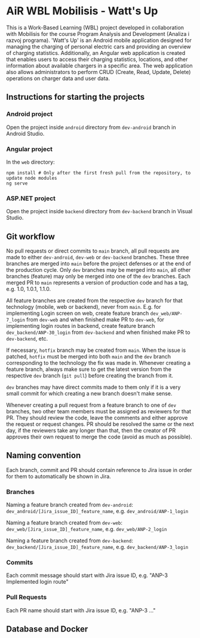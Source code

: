 # AiR WBL Mobilisis - Watt's Up

This is a Work-Based Learning (WBL) project developed in collaboration with Mobilisis for the course Program Analysis and Development (Analiza i razvoj programa). 'Watt's Up' is an Android mobile application designed for managing the charging of personal electric cars and providing an overview of charging statistics. Additionally, an Angular web application is created that enables users to access their charging statistics, locations, and other information about available chargers in a specific area. The web application also allows administrators to perform CRUD (Create, Read, Update, Delete) operations on charger data and user data.

## Instructions for starting the projects

### Android project

Open the project inside `android` directory from `dev-android` branch in Android Studio.

### Angular project

In the `web` directory:
```
npm install # Only after the first fresh pull from the repository, to update node modules
ng serve
```

### ASP.NET project

Open the project inside `backend` directory from `dev-backend` branch in Visual Studio.

## Git workflow

No pull requests or direct commits to `main` branch, all pull requests are made to either `dev-android`, `dev-web` or `dev-backend` branches. These three branches are merged into `main` before the project defenses or at the end of the production cycle. Only `dev` branches may be merged into `main`, all other branches (feature) may only be merged into one of the `dev` branches. Each merged PR to `main` represents a version of production code and has a tag, e.g. 1.0, 1.0.1, 1.1.0.

All feature branches are created from the respective `dev` branch for that technology (mobile, web or backend), never from `main`. E.g. for implementing Login screen on web, create feature branch `dev_web/ANP-7_login` from `dev-web` and when finished make PR to `dev-web`, for implementing login routes in backend, create feature branch `dev_backend/ANP-30_login` from `dev-backend` and when finished make PR to `dev-backend`, etc.

If necessary, `hotfix` branch may be created from `main`. When the issue is patched, `hotfix` must be merged into both `main` and the `dev` branch corresponding to the technology the fix was made in.
Whenever creating a feature branch, always make sure to get the latest version from the respective `dev` branch (`git pull`) before creating the branch from it.

`dev` branches may have direct commits made to them only if it is a very small commit for which creating a new branch doesn't make sense.

Whenever creating a pull request from a feature branch to one of `dev` branches, two other team members must be assigned as reviewers for that PR. They should review the code, leave the comments and either approve the request or request changes. PR should be resolved the same or the next day, if the reviewers take any longer than that, then the creator of PR approves their own request to merge the code (avoid as much as possible).

## Naming convention

Each branch, commit and PR should contain reference to Jira issue in order for them to automatically be shown in Jira.

### Branches

Naming a feature branch created from `dev-android`: `dev_android/[Jira_issue_ID]_feature_name`, e.g. `dev_android/ANP-1_login` 

Naming a feature branch created from `dev-web`:  `dev_web/[Jira_issue_ID]_feature_name`, e.g. `dev_web/ANP-2_login`

Naming a feature branch created from `dev-backend`:  `dev_backend/[Jira_issue_ID]_feature_name`, e.g. `dev_backend/ANP-3_login` 

### Commits

Each commit message should start with Jira issue ID, e.g. "ANP-3 Implemented login route"

### Pull Requests

Each PR name should start with Jira issue ID, e.g. "ANP-3 ..."

## Database and Docker
